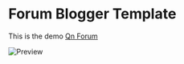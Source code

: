 # Forum Blogger Template
This is the demo 
[Qn Forum](https://qnforum.blogspot.com/)

![Preview](https://2.bp.blogspot.com/-D3YE977WgNo/W8zXy7-nHPI/AAAAAAAAAbM/U_OJ6p8_l-kZSzXeVKxXFq_Yu2O--fxPwCLcBGAs/s1600/qn-forum-logo.PNG)
